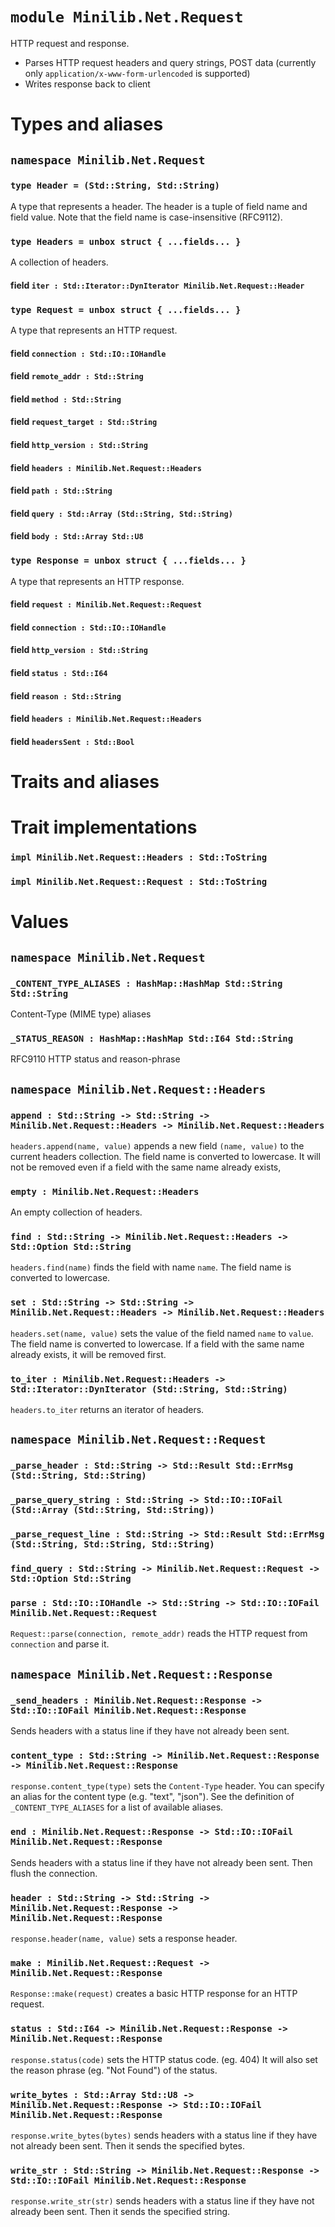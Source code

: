 # `module Minilib.Net.Request`

HTTP request and response.
- Parses HTTP request headers and query strings, POST data
  (currently only `application/x-www-form-urlencoded` is supported)
- Writes response back to client

# Types and aliases

## `namespace Minilib.Net.Request`

### `type Header = (Std::String, Std::String)`

A type that represents a header. The header is a tuple of field name and field value.
Note that the field name is case-insensitive (RFC9112).

### `type Headers = unbox struct { ...fields... }`

A collection of headers.

#### field `iter : Std::Iterator::DynIterator Minilib.Net.Request::Header`

### `type Request = unbox struct { ...fields... }`

A type that represents an HTTP request.

#### field `connection : Std::IO::IOHandle`

#### field `remote_addr : Std::String`

#### field `method : Std::String`

#### field `request_target : Std::String`

#### field `http_version : Std::String`

#### field `headers : Minilib.Net.Request::Headers`

#### field `path : Std::String`

#### field `query : Std::Array (Std::String, Std::String)`

#### field `body : Std::Array Std::U8`

### `type Response = unbox struct { ...fields... }`

A type that represents an HTTP response.

#### field `request : Minilib.Net.Request::Request`

#### field `connection : Std::IO::IOHandle`

#### field `http_version : Std::String`

#### field `status : Std::I64`

#### field `reason : Std::String`

#### field `headers : Minilib.Net.Request::Headers`

#### field `headersSent : Std::Bool`

# Traits and aliases

# Trait implementations

### `impl Minilib.Net.Request::Headers : Std::ToString`

### `impl Minilib.Net.Request::Request : Std::ToString`

# Values

## `namespace Minilib.Net.Request`

### `_CONTENT_TYPE_ALIASES : HashMap::HashMap Std::String Std::String`

Content-Type (MIME type) aliases

### `_STATUS_REASON : HashMap::HashMap Std::I64 Std::String`

RFC9110
HTTP status and reason-phrase

## `namespace Minilib.Net.Request::Headers`

### `append : Std::String -> Std::String -> Minilib.Net.Request::Headers -> Minilib.Net.Request::Headers`

`headers.append(name, value)` appends a new field `(name, value)` to the current headers collection.
The field name is converted to lowercase.
It will not be removed even if a field with the same name already exists,

### `empty : Minilib.Net.Request::Headers`

An empty collection of headers.

### `find : Std::String -> Minilib.Net.Request::Headers -> Std::Option Std::String`

`headers.find(name)` finds the field with name `name`.
The field name is converted to lowercase.

### `set : Std::String -> Std::String -> Minilib.Net.Request::Headers -> Minilib.Net.Request::Headers`

`headers.set(name, value)` sets the value of the field named `name` to `value`.
The field name is converted to lowercase.
If a field with the same name already exists, it will be removed first.

### `to_iter : Minilib.Net.Request::Headers -> Std::Iterator::DynIterator (Std::String, Std::String)`

`headers.to_iter` returns an iterator of headers.

## `namespace Minilib.Net.Request::Request`

### `_parse_header : Std::String -> Std::Result Std::ErrMsg (Std::String, Std::String)`

### `_parse_query_string : Std::String -> Std::IO::IOFail (Std::Array (Std::String, Std::String))`

### `_parse_request_line : Std::String -> Std::Result Std::ErrMsg (Std::String, Std::String, Std::String)`

### `find_query : Std::String -> Minilib.Net.Request::Request -> Std::Option Std::String`

### `parse : Std::IO::IOHandle -> Std::String -> Std::IO::IOFail Minilib.Net.Request::Request`

`Request::parse(connection, remote_addr)` reads the HTTP request from `connection` and parse it.

## `namespace Minilib.Net.Request::Response`

### `_send_headers : Minilib.Net.Request::Response -> Std::IO::IOFail Minilib.Net.Request::Response`

Sends headers with a status line if they have not already been sent.

### `content_type : Std::String -> Minilib.Net.Request::Response -> Minilib.Net.Request::Response`

`response.content_type(type)` sets the `Content-Type` header.
You can specify an alias for the content type (e.g. "text", "json").
See the definition of `_CONTENT_TYPE_ALIASES` for a list of available aliases.

### `end : Minilib.Net.Request::Response -> Std::IO::IOFail Minilib.Net.Request::Response`

Sends headers with a status line if they have not already been sent.
Then flush the connection.

### `header : Std::String -> Std::String -> Minilib.Net.Request::Response -> Minilib.Net.Request::Response`

`response.header(name, value)` sets a response header.

### `make : Minilib.Net.Request::Request -> Minilib.Net.Request::Response`

`Response::make(request)` creates a basic HTTP response for an HTTP request.

### `status : Std::I64 -> Minilib.Net.Request::Response -> Minilib.Net.Request::Response`

`response.status(code)` sets the HTTP status code. (eg. 404)
It will also set the reason phrase (eg. "Not Found") of the status.

### `write_bytes : Std::Array Std::U8 -> Minilib.Net.Request::Response -> Std::IO::IOFail Minilib.Net.Request::Response`

`response.write_bytes(bytes)` sends headers with a status line if they have not already been sent.
Then it sends the specified bytes.

### `write_str : Std::String -> Minilib.Net.Request::Response -> Std::IO::IOFail Minilib.Net.Request::Response`

`response.write_str(str)` sends headers with a status line if they have not already been sent.
Then it sends the specified string.